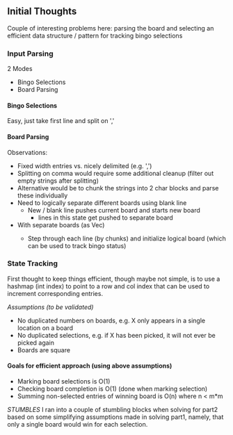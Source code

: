 ## Initial Thoughts

Couple of interesting problems here: parsing the board and selecting an efficient data structure / pattern for tracking bingo selections

### Input Parsing

2 Modes
- Bingo Selections
- Board Parsing

#### Bingo Selections
Easy, just take first line and split on ','

#### Board Parsing
Observations:
- Fixed width entries vs. nicely delimited (e.g. ',')
- Splitting on comma would require some additional cleanup (filter out empty strings after splitting)
- Alternative would be to chunk the strings into 2 char blocks and parse these individually
- Need to logically separate different boards using blank line
  - New / blank line pushes current board and starts new board
    - lines in this state get pushed to separate board
- With separate boards (as Vec<String>)
  - Step through each line (by chunks) and initialize logical board (which can be used to track bingo status)

### State Tracking

First thought to keep things efficient, though maybe not simple, is to use a hashmap (int index) to point to a row and col index that can be used to increment corresponding entries. 

*Assumptions (to be validated)*
- No duplicated numbers on boards, e.g. X only appears in a single location on a board
- No duplicated selections, e.g. if X has been picked, it will not ever be picked again
- Boards are square

#### Goals for efficient approach (using above assumptions)

- Marking board selections is O(1)
- Checking board completion is O(1) (done when marking selection)
- Summing non-selected entries of winning board is O(n) where n < m*m

*STUMBLES* 
I ran into a couple of stumbling blocks when solving for part2 based on some simplifying assumptions made in solving part1, namely, that only a single board would win for each selection. 



